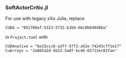 ### SoftActorCritic.jl

For use with legacy sXu Julia, replace
```
CUDA = "052768ef-5323-5732-b1bb-66c8b64840ba"
```
in `Project.toml` with
```
CUDAnative = "be33ccc6-a3ff-5ff2-a52e-74243cff1e17"
CuArrays = "3a865a2d-5b23-5a0f-bc46-62713ec82fae"
```

